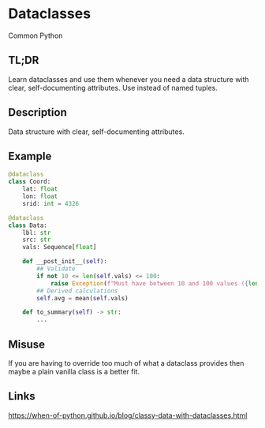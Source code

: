 Dataclasses
===========

<div class='common'>Common Python</div>

TL;DR
-----

Learn dataclasses and use them whenever you need a data structure with clear, self-documenting attributes. Use instead of named tuples.

Description
-----------

Data structure with clear, self-documenting attributes.

Example
-------

```python
@dataclass
class Coord:
    lat: float
    lon: float
    srid: int = 4326
```

```python
@dataclass
class Data:
    lbl: str
    src: str
    vals: Sequence[float]

    def __post_init__(self):
        ## Validate
        if not 10 <= len(self.vals) <= 100:
            raise Exception(f"Must have between 10 and 100 values ({len(self.vals)} supplied)")
        ## Derived calculations
        self.avg = mean(self.vals)

    def to_summary(self) -> str:
        ...
```

Misuse
------

If you are having to override too much of what a dataclass provides then maybe a plain vanilla class is a better fit.

Links
-----

https://when-of-python.github.io/blog/classy-data-with-dataclasses.html
